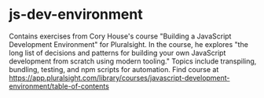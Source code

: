 # js-dev-environment
Contains exercises from Cory House's course "Building a JavaScript Development Environment" for Pluralsight. In the course, he explores "the long list of decisions and patterns for building your own JavaScript development from scratch using modern tooling." Topics include transpiling, bundling, testing, and npm scripts for automation. Find course at https://app.pluralsight.com/library/courses/javascript-development-environment/table-of-contents
